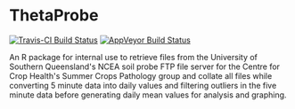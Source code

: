 
ThetaProbe
==========

[![Travis-CI Build Status](https://travis-ci.org/adamhsparks/ThetaProbe.svg?branch=master)](https://travis-ci.org/adamhsparks/ThetaProbe) [![AppVeyor Build Status](https://ci.appveyor.com/api/projects/status/github/adamhsparks/ThetaProbe?branch=master&svg=true)](https://ci.appveyor.com/project/adamhsparks/ThetaProbe)

An R package for internal use to retrieve files from the University of Southern
Queensland's NCEA soil probe FTP file server for the Centre for Crop Health's
Summer Crops Pathology group and collate all files while converting 5 minute
data into daily values and filtering outliers in the five minute data before
generating daily mean values for analysis and graphing.
